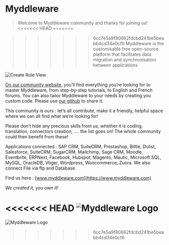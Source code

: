 # Myddleware

> Welcome to Myddleware community and thanks for joining us!
<<<<<<< HEAD
=======

>>>>>>> 6cc7e5a9f80662fdcbd241be5beabb4cd34e0cf6
Myddleware is the customisable free open-source platform that facilitates data migration and synchronisation between applications

![Create Rule View](http://community.myddleware.com/wp-content/uploads/2016/11/create_rule_view-1024x596.png)

[On our community website,](http://community.myddleware.com) you’ll find everything you’re looking for to master Myddleware, from step-by-step tutorials, to English and French forums. You can also tailor Myddleware to your needs by creating you custom code. Please use [our github](https://github.com/Myddleware) to share it.

This community is ours : let’s all contribute, make it a friendly, helpful space where we can all find what we’re looking for!

Please don’t hide any precious skills from us, whether it is coding, translation, connectors creation, .... the list goes on! The whole community could then benefit from these!

Applications connected : SAP CRM, SuiteCRM, Prestashop, Bittle, Dolist, Salesforce, SuiteCRM, SugarCRM, Mailchimp, Sage CRM, Moodle, Eventbrite, ERPNext, Facebook, Hubspot, Magento, Mautic, Microsoft SQL, MySQL, OracleDB, Vtiger, Wordpress, Woocommerce, Zuora.  We also connect File via ftp and Database.

Find us here : [www.myddleware.com](https://www.myddleware.com)

*We created it, you own it!*

<<<<<<< HEAD
![Myddleware Logo](http://community.myddleware.com/wp-content/uploads/2016/09/myddleware_logo-300x215.jpg)
=======
![Myddleware Logo](http://community.myddleware.com/wp-content/uploads/2016/09/myddleware_logo-300x215.jpg)

>>>>>>> 6cc7e5a9f80662fdcbd241be5beabb4cd34e0cf6
